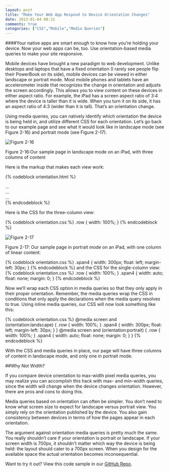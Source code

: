 ```yaml
---
layout: post
title: "Make Your Web App Respond to Device Orientation Changes"
date: 2013-01-04 00:31
comments: true
categories: ["CSS","Mobile","Media Queries"]
---
```


####Your native apps are smart enough to know how you’re holding your device. Now your web apps can be, too. Use orientation-based media queries to make your site responsive. 

Mobile devices have brought a new paradigm to web development. Unlike desktops and laptops that have a fixed orientation (I rarely see people flip their PowerBook on its side), mobile devices can be viewed in either landscape or portrait mode. Most mobile phones and tablets have an accelerometer inside that recognizes the change in orientation and adjusts the screen accordingly. This allows you to view content on these devices in either aspect ratio. For example, the iPad has a screen aspect ratio of 3:4 where the device is taller than it is wide. When you turn it on its side, it has an aspect ratio of 4:3 (wider than it is tall). That’s an orientation change.

Using media queries, you can natively identify which orientation the device is being held in, and utilize different CSS for each orientation. Let’s go back to our example page and see what it would look like in landscape mode (see Figure 2-16) and portrait mode (see Figure 2-17).


<img class="figure" alt="Figure 2-16" src="/images/chapter2-images/2-15.png">

Figure 2-16:Our sample page in landscape mode on an iPad, with three columns of content

Here is the markup that makes each view work:

{% codeblock orientation.html %}
<div class="row">
  <div class="span4">...</div>
  <div class="span4">...</div>
  <div class="span4">...</div>
</div>
{% endcodeblock %}


Here is the CSS for the three-column view:

{% codeblock orientation.css %}
.row {
   width: 100%;
}
{% endcodeblock %}


<img class="figure" alt="Figure 2-17" src="/images/chapter2-images/2-15b.png">

Figure 2-17: Our sample page in portrait mode on an iPad, with one column of linear content:

{% codeblock orientation.css %}
.span4 {
   width: 300px;
   float: left;
   margin-left: 30px;
}
{% endcodeblock %}
and the CSS for the single-column view:
{% codeblock orientation.css %}
.row {
   width: 100%;
}
.span4 {
   width: auto;
   float: none;
   margin: 0;
}
{% endcodeblock %}


Now we’ll wrap each CSS option in media queries so that they only apply in their proper orientation. Remember, the media queries wrap the CSS in conditions that only apply the declarations when the media query resolves to true. Using inline media queries, our CSS will now look something like this:

{% codeblock orientation.css %}
@media screen and (orientation:landscape) {
.row {
   width: 100%;
}
.span4 {
   width: 300px;
   float: left;
   margin-left: 30px;
}
}
@media screen and (orientation:portrait) {
.row {
   width: 100%;
}
.span4 {
   width: auto;
   float: none;
   margin: 0;
}
}
{% endcodeblock %}


With the CSS and media queries in place, our page will have three columns of content in landscape mode, and only one in portrait mode.

##Why Not Width?

If you compare device orientation to max-width pixel media queries, you may realize you can accomplish this hack with max- and min-width queries, since the width will change when the device changes orientation. However, there are pros and cons to doing this.

Media queries based on orientation can often be simpler. You don’t need to know what screen size to expect for landscape versus portrait view. You simply rely on the orientation published by the device. You also gain consistency between devices in terms of how the pages appear in each orientation.

The argument against orientation media queries is pretty much the same. You really shouldn’t care if your orientation is portrait or landscape. If your screen width is 700px, it shouldn’t matter which way the device is being held: the layout should cater to a 700px screen. When you design for the available space the actual orientation becomes inconsequential.

Want to try it out?  View this code sample in our [GitHub Repo](https://github.com/html5hacks/chapter2).